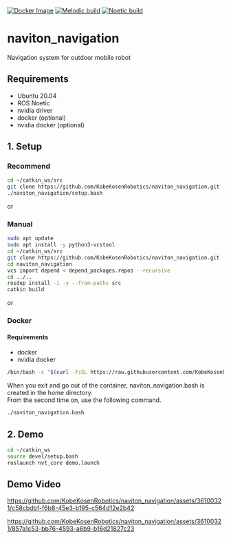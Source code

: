 [![Docker Image](https://github.com/KobeKosenRobotics/naviton_navigation/actions/workflows/docker_build.yml/badge.svg)](https://github.com/KobeKosenRobotics/naviton_navigation/actions/workflows/docker_build.yml)
[![Melodic build](https://github.com/KobeKosenRobotics/naviton_navigation/actions/workflows/melodic_build_test.yml/badge.svg)](https://github.com/KobeKosenRobotics/naviton_navigation/actions/workflows/melodic_build_test.yml)
[![Noetic build](https://github.com/KobeKosenRobotics/naviton_navigation/actions/workflows/noetic_build_test.yml/badge.svg)](https://github.com/KobeKosenRobotics/naviton_navigation/actions/workflows/noetic_build_test.yml)
# naviton_navigation
Navigation system for outdoor mobile robot

## Requirements
* Ubuntu 20.04
* ROS Noetic
* nvidia driver
* docker (optional)
* nvidia docker (optional)

## 1. Setup 
### Recommend
```bash
cd ~/catkin_ws/src
git clone https://github.com/KobeKosenRobotics/naviton_navigation.git
./naviton_navigation/setup.bash
```
or

### Manual
```bash
sudo apt update
sudo apt install -y python3-vcstool
cd ~/catkin_ws/src
git clone https://github.com/KobeKosenRobotics/naviton_navigation.git
cd naviton_navigation
vcs import depend < depend_packages.repos --recursive
cd ../..
rosdep install -i -y --from-paths src
catkin build
```
or

### Docker
#### Requirements
* docker
* nvidia docker
```bash
/bin/bash -c "$(curl -fsSL https://raw.githubusercontent.com/KobeKosenRobotics/naviton_navigation/main/docker/naviton/run.bash)" -g
```

When you exit and go out of the container, naviton_navigation.bash is created in the home directory.   
From the second time on, use the following command.
```bash
./naviton_navigation.bash
```


## 2. Demo
```bash
cd ~/catkin_ws
source devel/setup.bash
roslaunch nvt_core demo.launch
```
## Demo Video
https://github.com/KobeKosenRobotics/naviton_navigation/assets/36100321/c58cbdbf-f6b8-45e3-b195-c564d12e2b42

https://github.com/KobeKosenRobotics/naviton_navigation/assets/36100321/857a1c53-bb76-4593-a6b9-b16d21827c23
